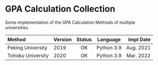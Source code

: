 # GPA Calculation Collection

Some implementation of the GPA Calculation Methods of multiple universities.

| Method | Version | Status | Language | Impl Date |
| :-- | :-- | :--: | :--: | --: |
| Peking University | 2019 | OK | Python 3.9 | Aug. 2021 |
| Tohoku University | 2020 | OK | Python 3.9 | Mar. 2022 |
